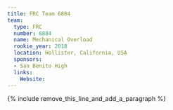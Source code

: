```yaml
---
title: FRC Team 6884
team:
  type: FRC
  number: 6884
  name: Mechanical Overload
  rookie_year: 2018
  location: Hollister, California, USA
  sponsors:
  - San Benito High
  links:
    Website:
---
```


{% include remove_this_line_and_add_a_paragraph %}
